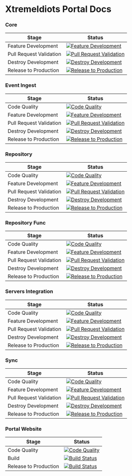 # XtremeIdiots Portal Docs

### Core

| Stage                   | Status                                                                                                                                                                                                                           |
| ----------------------- | -------------------------------------------------------------------------------------------------------------------------------------------------------------------------------------------------------------------------------- |
| Feature Development     | [![Feature Development](https://github.com/frasermolyneux/portal-core/actions/workflows/feature-development.yml/badge.svg)](https://github.com/frasermolyneux/portal-core/actions/workflows/feature-development.yml)             |
| Pull Request Validation | [![Pull Request Validation](https://github.com/frasermolyneux/portal-core/actions/workflows/pull-request-validation.yml/badge.svg)](https://github.com/frasermolyneux/portal-core/actions/workflows/pull-request-validation.yml) |
| Destroy Development     | [![Destroy Development](https://github.com/frasermolyneux/portal-core/actions/workflows/destroy-development.yml/badge.svg)](https://github.com/frasermolyneux/portal-core/actions/workflows/destroy-development.yml)             |
| Release to Production   | [![Release to Production](https://github.com/frasermolyneux/portal-core/actions/workflows/release-to-production.yml/badge.svg)](https://github.com/frasermolyneux/portal-core/actions/workflows/release-to-production.yml)       |

### Event Ingest
| Stage                   | Status                                                                                                                                                                                                                                           |
| ----------------------- | ------------------------------------------------------------------------------------------------------------------------------------------------------------------------------------------------------------------------------------------------ |
| Code Quality            | [![Code Quality](https://github.com/frasermolyneux/portal-event-ingest/actions/workflows/codequality.yml/badge.svg)](https://github.com/frasermolyneux/portal-event-ingest/actions/workflows/codequality.yml)                                    |
| Feature Development     | [![Feature Development](https://github.com/frasermolyneux/portal-event-ingest/actions/workflows/feature-development.yml/badge.svg)](https://github.com/frasermolyneux/portal-event-ingest/actions/workflows/feature-development.yml)             |
| Pull Request Validation | [![Pull Request Validation](https://github.com/frasermolyneux/portal-event-ingest/actions/workflows/pull-request-validation.yml/badge.svg)](https://github.com/frasermolyneux/portal-event-ingest/actions/workflows/pull-request-validation.yml) |
| Destroy Development     | [![Destroy Development](https://github.com/frasermolyneux/portal-event-ingest/actions/workflows/destroy-development.yml/badge.svg)](https://github.com/frasermolyneux/portal-event-ingest/actions/workflows/destroy-development.yml)             |
| Release to Production   | [![Release to Production](https://github.com/frasermolyneux/portal-event-ingest/actions/workflows/release-to-production.yml/badge.svg)](https://github.com/frasermolyneux/portal-event-ingest/actions/workflows/release-to-production.yml)       |

### Repository
| Stage                   | Status                                                                                                                                                                                                                                             |
| ----------------------- | -------------------------------------------------------------------------------------------------------------------------------------------------------------------------------------------------------------------------------------------------- |
| Code Quality            | [![Code Quality](https://github.com/frasermolyneux/portal-repository/actions/workflows/codequality.yml/badge.svg)](https://github.com/frasermolyneux/portal-repository/actions/workflows/codequality.yml)                                          |
| Feature Development     | [![Feature Development](https://github.com/frasermolyneux/portal-repository/actions/workflows/feature-development.yml/badge.svg?branch=main)](https://github.com/frasermolyneux/portal-repository/actions/workflows/feature-development.yml)       |
| Pull Request Validation | [![Pull Request Validation](https://github.com/frasermolyneux/portal-repository/actions/workflows/pull-request-validation.yml/badge.svg)](https://github.com/frasermolyneux/portal-repository/actions/workflows/pull-request-validation.yml)       |
| Destroy Development     | [![Destroy Development](https://github.com/frasermolyneux/portal-repository/actions/workflows/destroy-development.yml/badge.svg)](https://github.com/frasermolyneux/portal-repository/actions/workflows/destroy-development.yml)                   |
| Release to Production   | [![Release to Production](https://github.com/frasermolyneux/portal-repository/actions/workflows/release-to-production.yml/badge.svg?branch=main)](https://github.com/frasermolyneux/portal-repository/actions/workflows/release-to-production.yml) |

### Repository Func
| Stage                   | Status                                                                                                                                                                                                                                                 |
| ----------------------- | ------------------------------------------------------------------------------------------------------------------------------------------------------------------------------------------------------------------------------------------------------ |
| Code Quality            | [![Code Quality](https://github.com/frasermolyneux/portal-repository-func/actions/workflows/codequality.yml/badge.svg)](https://github.com/frasermolyneux/portal-repository-func/actions/workflows/codequality.yml)                                    |
| Feature Development     | [![Feature Development](https://github.com/frasermolyneux/portal-repository-func/actions/workflows/feature-development.yml/badge.svg)](https://github.com/frasermolyneux/portal-repository-func/actions/workflows/feature-development.yml)             |
| Pull Request Validation | [![Pull Request Validation](https://github.com/frasermolyneux/portal-repository-func/actions/workflows/pull-request-validation.yml/badge.svg)](https://github.com/frasermolyneux/portal-repository-func/actions/workflows/pull-request-validation.yml) |
| Destroy Development     | [![Destroy Development](https://github.com/frasermolyneux/portal-repository-func/actions/workflows/destroy-development.yml/badge.svg)](https://github.com/frasermolyneux/portal-repository-func/actions/workflows/destroy-development.yml)             |
| Release to Production   | [![Release to Production](https://github.com/frasermolyneux/portal-repository-func/actions/workflows/release-to-production.yml/badge.svg)](https://github.com/frasermolyneux/portal-repository-func/actions/workflows/release-to-production.yml)       |

### Servers Integration
| Stage                   | Status                                                                                                                                                                                                                                                         |
| ----------------------- | -------------------------------------------------------------------------------------------------------------------------------------------------------------------------------------------------------------------------------------------------------------- |
| Code Quality            | [![Code Quality](https://github.com/frasermolyneux/portal-servers-integration/actions/workflows/codequality.yml/badge.svg)](https://github.com/frasermolyneux/portal-servers-integration/actions/workflows/codequality.yml)                                    |
| Feature Development     | [![Feature Development](https://github.com/frasermolyneux/portal-servers-integration/actions/workflows/feature-development.yml/badge.svg)](https://github.com/frasermolyneux/portal-servers-integration/actions/workflows/feature-development.yml)             |
| Pull Request Validation | [![Pull Request Validation](https://github.com/frasermolyneux/portal-servers-integration/actions/workflows/pull-request-validation.yml/badge.svg)](https://github.com/frasermolyneux/portal-servers-integration/actions/workflows/pull-request-validation.yml) |
| Destroy Development     | [![Destroy Development](https://github.com/frasermolyneux/portal-servers-integration/actions/workflows/destroy-development.yml/badge.svg)](https://github.com/frasermolyneux/portal-servers-integration/actions/workflows/destroy-development.yml)             |
| Release to Production   | [![Release to Production](https://github.com/frasermolyneux/portal-servers-integration/actions/workflows/release-to-production.yml/badge.svg)](https://github.com/frasermolyneux/portal-servers-integration/actions/workflows/release-to-production.yml)       |

### Sync
| Stage                   | Status                                                                                                                                                                                                                           |
| ----------------------- | -------------------------------------------------------------------------------------------------------------------------------------------------------------------------------------------------------------------------------- |
| Code Quality            | [![Code Quality](https://github.com/frasermolyneux/portal-sync/actions/workflows/codequality.yml/badge.svg)](https://github.com/frasermolyneux/portal-sync/actions/workflows/codequality.yml)                                    |
| Feature Development     | [![Feature Development](https://github.com/frasermolyneux/portal-sync/actions/workflows/feature-development.yml/badge.svg)](https://github.com/frasermolyneux/portal-sync/actions/workflows/feature-development.yml)             |
| Pull Request Validation | [![Pull Request Validation](https://github.com/frasermolyneux/portal-sync/actions/workflows/pull-request-validation.yml/badge.svg)](https://github.com/frasermolyneux/portal-sync/actions/workflows/pull-request-validation.yml) |
| Destroy Development     | [![Destroy Development](https://github.com/frasermolyneux/portal-sync/actions/workflows/destroy-development.yml/badge.svg)](https://github.com/frasermolyneux/portal-sync/actions/workflows/destroy-development.yml)             |
| Release to Production   | [![Release to Production](https://github.com/frasermolyneux/portal-sync/actions/workflows/release-to-production.yml/badge.svg)](https://github.com/frasermolyneux/portal-sync/actions/workflows/release-to-production.yml)       |

### Portal Website
| Stage                 | Status                                                                                                                                                                                                                                                                                                                                                                                     |
| --------------------- | ------------------------------------------------------------------------------------------------------------------------------------------------------------------------------------------------------------------------------------------------------------------------------------------------------------------------------------------------------------------------------------------ |
| Code Quality          | [![Code Quality](https://github.com/frasermolyneux/xtremeidiots-portal/actions/workflows/codequality.yml/badge.svg)](https://github.com/frasermolyneux/xtremeidiots-portal/actions/workflows/codequality.yml)                                                                                                                                                                              |
| Build                 | [![Build Status](https://dev.azure.com/frasermolyneux/XtremeIdiots-Public/_apis/build/status%2Fxtremeidiots-portal.ReleaseToProduction?repoName=frasermolyneux%2Fxtremeidiots-portal&branchName=main&stageName=build_and_validate)](https://dev.azure.com/frasermolyneux/XtremeIdiots-Public/_build/latest?definitionId=188&repoName=frasermolyneux%2Fxtremeidiots-portal&branchName=main) |
| Release to Production | [![Build Status](https://dev.azure.com/frasermolyneux/XtremeIdiots-Public/_apis/build/status%2Fxtremeidiots-portal.ReleaseToProduction?repoName=frasermolyneux%2Fxtremeidiots-portal&branchName=main&stageName=deploy_prd)](https://dev.azure.com/frasermolyneux/XtremeIdiots-Public/_build/latest?definitionId=188&repoName=frasermolyneux%2Fxtremeidiots-portal&branchName=main)         |